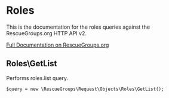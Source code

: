 # Roles

This is the documentation for the roles queries against the RescueGroups.org HTTP API v2.

[Full Documentation on RescueGroups.org](https://userguide.rescuegroups.org/display/APIDG/Object+definitions#Objectdefinitions-roles)

## Roles\GetList

Performs roles.list query.

    $query = new \RescueGroups\Request\Objects\Roles\GetList();






